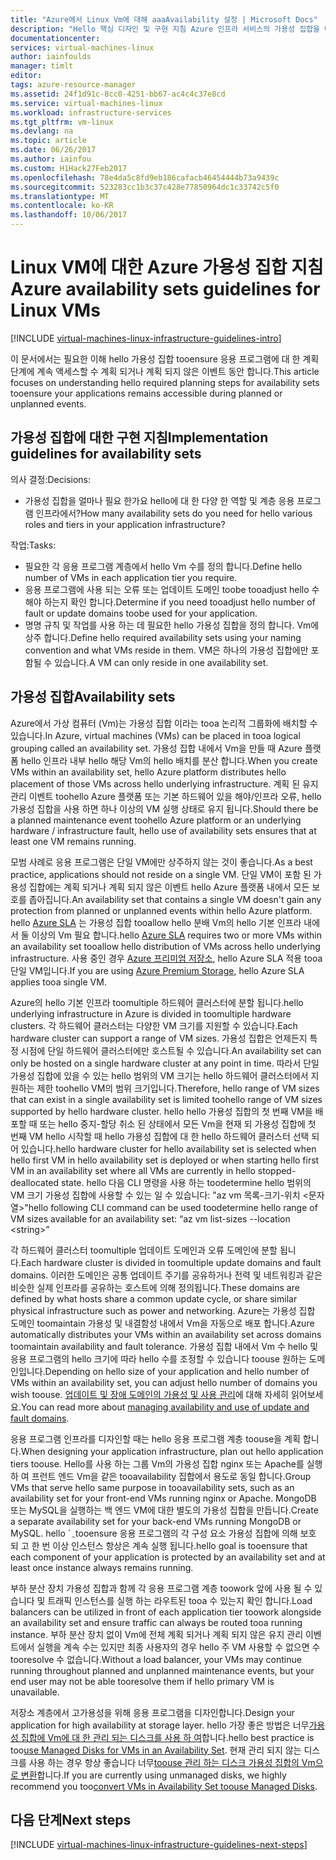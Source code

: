 ```yaml
---
title: "Azure에서 Linux Vm에 대해 aaaAvailability 설정 | Microsoft Docs"
description: "Hello 핵심 디자인 및 구현 지침 Azure 인프라 서비스의 가용성 집합을 배포 하기 위한 방법을 알아봅니다."
documentationcenter: 
services: virtual-machines-linux
author: iainfoulds
manager: timlt
editor: 
tags: azure-resource-manager
ms.assetid: 24f1d91c-8cc0-4251-bb67-ac4c4c37e8cd
ms.service: virtual-machines-linux
ms.workload: infrastructure-services
ms.tgt_pltfrm: vm-linux
ms.devlang: na
ms.topic: article
ms.date: 06/26/2017
ms.author: iainfou
ms.custom: H1Hack27Feb2017
ms.openlocfilehash: 78e4da5c8fd9eb186cafacb46454444b73a9439c
ms.sourcegitcommit: 523283cc1b3c37c428e77850964dc1c33742c5f0
ms.translationtype: MT
ms.contentlocale: ko-KR
ms.lasthandoff: 10/06/2017
---
```

# <a name="azure-availability-sets-guidelines-for-linux-vms"></a><span data-ttu-id="e8b16-103">Linux VM에 대한 Azure 가용성 집합 지침</span><span class="sxs-lookup"><span data-stu-id="e8b16-103">Azure availability sets guidelines for Linux VMs</span></span>

[!INCLUDE [virtual-machines-linux-infrastructure-guidelines-intro](../../../includes/virtual-machines-linux-infrastructure-guidelines-intro.md)]

<span data-ttu-id="e8b16-104">이 문서에서는 필요한 이해 hello 가용성 집합 tooensure 응용 프로그램에 대 한 계획 단계에 계속 액세스할 수 계획 되거나 계획 되지 않은 이벤트 동안 합니다.</span><span class="sxs-lookup"><span data-stu-id="e8b16-104">This article focuses on understanding hello required planning steps for availability sets tooensure your applications remains accessible during planned or unplanned events.</span></span>

## <a name="implementation-guidelines-for-availability-sets"></a><span data-ttu-id="e8b16-105">가용성 집합에 대한 구현 지침</span><span class="sxs-lookup"><span data-stu-id="e8b16-105">Implementation guidelines for availability sets</span></span>
<span data-ttu-id="e8b16-106">의사 결정:</span><span class="sxs-lookup"><span data-stu-id="e8b16-106">Decisions:</span></span>

* <span data-ttu-id="e8b16-107">가용성 집합을 얼마나 필요 한가요 hello에 대 한 다양 한 역할 및 계층 응용 프로그램 인프라에서?</span><span class="sxs-lookup"><span data-stu-id="e8b16-107">How many availability sets do you need for hello various roles and tiers in your application infrastructure?</span></span>

<span data-ttu-id="e8b16-108">작업:</span><span class="sxs-lookup"><span data-stu-id="e8b16-108">Tasks:</span></span>

* <span data-ttu-id="e8b16-109">필요한 각 응용 프로그램 계층에서 hello Vm 수를 정의 합니다.</span><span class="sxs-lookup"><span data-stu-id="e8b16-109">Define hello number of VMs in each application tier you require.</span></span>
* <span data-ttu-id="e8b16-110">응용 프로그램에 사용 되는 오류 또는 업데이트 도메인 toobe tooadjust hello 수 해야 하는지 확인 합니다.</span><span class="sxs-lookup"><span data-stu-id="e8b16-110">Determine if you need tooadjust hello number of fault or update domains toobe used for your application.</span></span>
* <span data-ttu-id="e8b16-111">명명 규칙 및 작업를 사용 하는 데 필요한 hello 가용성 집합을 정의 합니다. Vm에 상주 합니다.</span><span class="sxs-lookup"><span data-stu-id="e8b16-111">Define hello required availability sets using your naming convention and what VMs reside in them.</span></span> <span data-ttu-id="e8b16-112">VM은 하나의 가용성 집합에만 포함될 수 있습니다.</span><span class="sxs-lookup"><span data-stu-id="e8b16-112">A VM can only reside in one availability set.</span></span> 

## <a name="availability-sets"></a><span data-ttu-id="e8b16-113">가용성 집합</span><span class="sxs-lookup"><span data-stu-id="e8b16-113">Availability sets</span></span>
<span data-ttu-id="e8b16-114">Azure에서 가상 컴퓨터 (Vm)는 가용성 집합 이라는 tooa 논리적 그룹화에 배치할 수 있습니다.</span><span class="sxs-lookup"><span data-stu-id="e8b16-114">In Azure, virtual machines (VMs) can be placed in tooa logical grouping called an availability set.</span></span> <span data-ttu-id="e8b16-115">가용성 집합 내에서 Vm을 만들 때 Azure 플랫폼 hello 인프라 내부 hello 해당 Vm의 hello 배치를 분산 합니다.</span><span class="sxs-lookup"><span data-stu-id="e8b16-115">When you create VMs within an availability set, hello Azure platform distributes hello placement of those VMs across hello underlying infrastructure.</span></span> <span data-ttu-id="e8b16-116">계획 된 유지 관리 이벤트 toohello Azure 플랫폼 또는 기본 하드웨어 있을 해야/인프라 오류, hello 가용성 집합을 사용 하면 하나 이상의 VM 실행 상태로 유지 됩니다.</span><span class="sxs-lookup"><span data-stu-id="e8b16-116">Should there be a planned maintenance event toohello Azure platform or an underlying hardware / infrastructure fault, hello use of availability sets ensures that at least one VM remains running.</span></span>

<span data-ttu-id="e8b16-117">모범 사례로 응용 프로그램은 단일 VM에만 상주하지 않는 것이 좋습니다.</span><span class="sxs-lookup"><span data-stu-id="e8b16-117">As a best practice, applications should not reside on a single VM.</span></span> <span data-ttu-id="e8b16-118">단일 VM이 포함 된 가용성 집합에는 계획 되거나 계획 되지 않은 이벤트 hello Azure 플랫폼 내에서 모든 보호를 좁아집니다.</span><span class="sxs-lookup"><span data-stu-id="e8b16-118">An availability set that contains a single VM doesn't gain any protection from planned or unplanned events within hello Azure platform.</span></span> <span data-ttu-id="e8b16-119">hello [Azure SLA](https://azure.microsoft.com/support/legal/sla/virtual-machines) 는 가용성 집합 tooallow hello 분배 Vm의 hello 기본 인프라 내에서 둘 이상의 Vm 필요 합니다.</span><span class="sxs-lookup"><span data-stu-id="e8b16-119">hello [Azure SLA](https://azure.microsoft.com/support/legal/sla/virtual-machines) requires two or more VMs within an availability set tooallow hello distribution of VMs across hello underlying infrastructure.</span></span> <span data-ttu-id="e8b16-120">사용 중인 경우 [Azure 프리미엄 저장소](../../storage/storage-premium-storage.md?toc=%2fazure%2fvirtual-machines%2flinux%2ftoc.json), hello Azure SLA 적용 tooa 단일 VM입니다.</span><span class="sxs-lookup"><span data-stu-id="e8b16-120">If you are using [Azure Premium Storage](../../storage/storage-premium-storage.md?toc=%2fazure%2fvirtual-machines%2flinux%2ftoc.json), hello Azure SLA applies tooa single VM.</span></span>

<span data-ttu-id="e8b16-121">Azure의 hello 기본 인프라 toomultiple 하드웨어 클러스터에 분할 됩니다.</span><span class="sxs-lookup"><span data-stu-id="e8b16-121">hello underlying infrastructure in Azure is divided in toomultiple hardware clusters.</span></span> <span data-ttu-id="e8b16-122">각 하드웨어 클러스터는 다양한 VM 크기를 지원할 수 있습니다.</span><span class="sxs-lookup"><span data-stu-id="e8b16-122">Each hardware cluster can support a range of VM sizes.</span></span> <span data-ttu-id="e8b16-123">가용성 집합은 언제든지 특정 시점에 단일 하드웨어 클러스터에만 호스트될 수 있습니다.</span><span class="sxs-lookup"><span data-stu-id="e8b16-123">An availability set can only be hosted on a single hardware cluster at any point in time.</span></span> <span data-ttu-id="e8b16-124">따라서 단일 가용성 집합에 있을 수 있는 hello 범위의 VM 크기는 hello 하드웨어 클러스터에서 지 원하는 제한 toohello VM의 범위 크기입니다.</span><span class="sxs-lookup"><span data-stu-id="e8b16-124">Therefore, hello range of VM sizes that can exist in a single availability set is limited toohello range of VM sizes supported by hello hardware cluster.</span></span> <span data-ttu-id="e8b16-125">hello hello 가용성 집합의 첫 번째 VM을 배포할 때 또는 hello 중지-할당 취소 된 상태에서 모든 Vm을 현재 되 가용성 집합에 첫 번째 VM hello 시작할 때 hello 가용성 집합에 대 한 hello 하드웨어 클러스터 선택 되어 있습니다.</span><span class="sxs-lookup"><span data-stu-id="e8b16-125">hello hardware cluster for hello availability set is selected when hello first VM in hello availability set is deployed or when starting hello first VM in an availability set where all VMs are currently in hello stopped-deallocated state.</span></span> <span data-ttu-id="e8b16-126">hello 다음 CLI 명령을 사용 하는 toodetermine hello 범위의 VM 크기 가용성 집합에 사용할 수 있는 일 수 있습니다: "az vm 목록-크기-위치 \<문자열\>"</span><span class="sxs-lookup"><span data-stu-id="e8b16-126">hello following CLI command can be used toodetermine hello range of VM sizes available for an availability set: “az vm list-sizes --location \<string\>”</span></span>

<span data-ttu-id="e8b16-127">각 하드웨어 클러스터 toomultiple 업데이트 도메인과 오류 도메인에 분할 됩니다.</span><span class="sxs-lookup"><span data-stu-id="e8b16-127">Each hardware cluster is divided in toomultiple update domains and fault domains.</span></span> <span data-ttu-id="e8b16-128">이러한 도메인은 공통 업데이트 주기를 공유하거나 전력 및 네트워킹과 같은 비슷한 실제 인프라를 공유하는 호스트에 의해 정의됩니다.</span><span class="sxs-lookup"><span data-stu-id="e8b16-128">These domains are defined by what hosts share a common update cycle, or share similar physical infrastructure such as power and networking.</span></span> <span data-ttu-id="e8b16-129">Azure는 가용성 집합 도메인 toomaintain 가용성 및 내결함성 내에서 Vm을 자동으로 배포 합니다.</span><span class="sxs-lookup"><span data-stu-id="e8b16-129">Azure automatically distributes your VMs within an availability set across domains toomaintain availability and fault tolerance.</span></span> <span data-ttu-id="e8b16-130">가용성 집합 내에서 Vm 수 hello 및 응용 프로그램의 hello 크기에 따라 hello 수를 조정할 수 있습니다 toouse 원하는 도메인입니다.</span><span class="sxs-lookup"><span data-stu-id="e8b16-130">Depending on hello size of your application and hello number of VMs within an availability set, you can adjust hello number of domains you wish toouse.</span></span> <span data-ttu-id="e8b16-131">[업데이트 및 장애 도메인의 가용성 및 사용 관리](manage-availability.md)에 대해 자세히 읽어보세요.</span><span class="sxs-lookup"><span data-stu-id="e8b16-131">You can read more about [managing availability and use of update and fault domains](manage-availability.md).</span></span>

<span data-ttu-id="e8b16-132">응용 프로그램 인프라를 디자인할 때는 hello 응용 프로그램 계층 toouse을 계획 합니다.</span><span class="sxs-lookup"><span data-stu-id="e8b16-132">When designing your application infrastructure, plan out hello application tiers toouse.</span></span> <span data-ttu-id="e8b16-133">Hello를 사용 하는 그룹 Vm의 가용성 집합 nginx 또는 Apache를 실행 하 여 프런트 엔드 Vm을 같은 tooavailability 집합에서 용도로 동일 합니다.</span><span class="sxs-lookup"><span data-stu-id="e8b16-133">Group VMs that serve hello same purpose in tooavailability sets, such as an availability set for your front-end VMs running nginx or Apache.</span></span> <span data-ttu-id="e8b16-134">MongoDB 또는 MySQL을 실행하는 백 엔드 VM에 대한 별도의 가용성 집합을 만듭니다.</span><span class="sxs-lookup"><span data-stu-id="e8b16-134">Create a separate availability set for your back-end VMs running MongoDB or MySQL.</span></span> <span data-ttu-id="e8b16-135">hello ´ ֲ tooensure 응용 프로그램의 각 구성 요소 가용성 집합에 의해 보호 되 고 한 번 이상 인스턴스 항상은 계속 실행 됩니다.</span><span class="sxs-lookup"><span data-stu-id="e8b16-135">hello goal is tooensure that each component of your application is protected by an availability set and at least once instance always remains running.</span></span>

<span data-ttu-id="e8b16-136">부하 분산 장치 가용성 집합과 함께 각 응용 프로그램 계층 toowork 앞에 사용 될 수 있습니다 및 트래픽 인스턴스를 실행 하는 라우트된 tooa 수 있는지 확인 합니다.</span><span class="sxs-lookup"><span data-stu-id="e8b16-136">Load balancers can be utilized in front of each application tier toowork alongside an availability set and ensure traffic can always be routed tooa running instance.</span></span> <span data-ttu-id="e8b16-137">부하 분산 장치 없이 Vm에 전체 계획 되거나 계획 되지 않은 유지 관리 이벤트에서 실행을 계속 수는 있지만 최종 사용자의 경우 hello 주 VM 사용할 수 없으면 수 tooresolve 수 없습니다.</span><span class="sxs-lookup"><span data-stu-id="e8b16-137">Without a load balancer, your VMs may continue running throughout planned and unplanned maintenance events, but your end user may not be able tooresolve them if hello primary VM is unavailable.</span></span>

<span data-ttu-id="e8b16-138">저장소 계층에서 고가용성을 위해 응용 프로그램을 디자인합니다.</span><span class="sxs-lookup"><span data-stu-id="e8b16-138">Design your application for high availability at storage layer.</span></span> <span data-ttu-id="e8b16-139">hello 가장 좋은 방법은 너무[가용성 집합에 Vm에 대 한 관리 되는 디스크를 사용 하 여](manage-availability.md#use-managed-disks-for-vms-in-an-availability-set)합니다.</span><span class="sxs-lookup"><span data-stu-id="e8b16-139">hello best practice is too[use Managed Disks for VMs in an Availability Set](manage-availability.md#use-managed-disks-for-vms-in-an-availability-set).</span></span> <span data-ttu-id="e8b16-140">현재 관리 되지 않는 디스크를 사용 하는 경우 항상 좋습니다 너무[toouse 관리 하는 디스크 가용성 집합의 Vm으로 변환](convert-unmanaged-to-managed-disks.md#convert-vms-in-an-availability-set)합니다.</span><span class="sxs-lookup"><span data-stu-id="e8b16-140">If you are currently using unmanaged disks, we highly recommend you too[convert VMs in Availability Set toouse Managed Disks](convert-unmanaged-to-managed-disks.md#convert-vms-in-an-availability-set).</span></span>

## <a name="next-steps"></a><span data-ttu-id="e8b16-141">다음 단계</span><span class="sxs-lookup"><span data-stu-id="e8b16-141">Next steps</span></span>
[!INCLUDE [virtual-machines-linux-infrastructure-guidelines-next-steps](../../../includes/virtual-machines-linux-infrastructure-guidelines-next-steps.md)]

